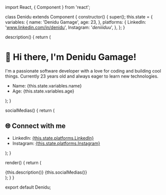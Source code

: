 import React, { Component } from 'react';

class Denidu extends Component {
  constructor() {
    super();
    this.state = {
      variables: {
        name: 'Denidu Gamage',
        age: 23,
      },
      platforms: {
        LinkedIn: 'www.linkedin.com/in/denidu',
        Instagram: '_deniiiduu_',
      },
    };
  }

  description() {
    return (
      <div>
        <h1>👋 Hi there, I'm Denidu Gamage!</h1>
        <p>
          I'm a passionate software developer with a love for coding and building cool things. Currently 23 years old and always eager to learn new technologies.
        </p>
        <ul>
          <li>Name: {this.state.variables.name}</li>
          <li>Age: {this.state.variables.age}</li>
        </ul>
      </div>
    );
  }

  socialMedias() {
    return (
      <div>
        <h2>🌐 Connect with me</h2>
        <ul>
          <li>
            LinkedIn: <a href="https://www.linkedin.com/in/denidu"  target="_blank" rel="noopener noreferrer">{this.state.platforms.LinkedIn}</a>
          </li>
          <li>
            Instagram: <a href="https://www.instagram.com/_deniiiduu_"  target="_blank" rel="noopener noreferrer">{this.state.platforms.Instagram}</a>
          </li>
        </ul>
      </div>
    );
  }

  render() {
    return (
      <div>
        {this.description()}
        {this.socialMedias()}
      </div>
    );
  }
}

export default Denidu;
